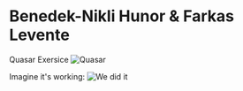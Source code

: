 # Benedek-Nikli Hunor & Farkas Levente
Quasar Exersice
![Quasar](https://cdn.quasar.dev/logo-v2/512/logo.png)

Imagine it's working:
![We did it](https://media.tenor.com/5c9Owod1dSsAAAAM/infinite-infinito.gif)
